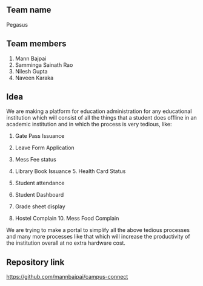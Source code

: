 ## Team name
Pegasus

## Team members
1. Mann Bajpai
2. Samminga Sainath Rao
3. Nilesh Gupta
4. Naveen Karaka

## Idea
We are making a platform for education administration for any educational institution which will consist of all the things that a student does offline in an academic institution and in which the process is very tedious, like:

1. Gate Pass Issuance

2. Leave Form Application

3. Mess Fee status

4. Library Book Issuance 5. Health Card Status

6. Student attendance

7. Student Dashboard

8. Grade sheet display

9. Hostel Complain 10. Mess Food Complain

We are trying to make a portal to simplify all the above tedious processes and many more processes like that which will increase the productivity of the institution overall at no extra hardware cost.

## Repository link
https://github.com/mannbajpai/campus-connect
